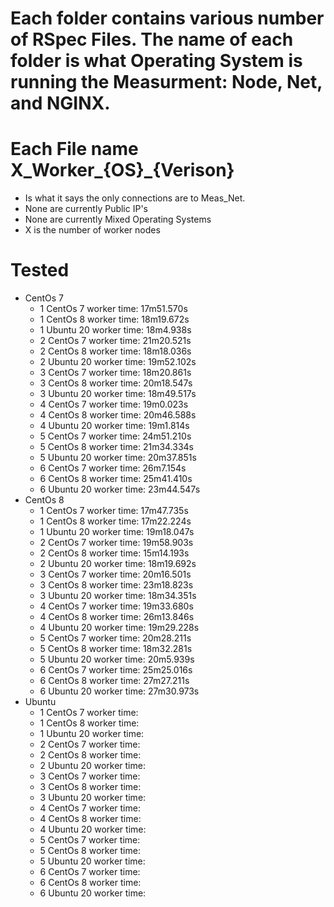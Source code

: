 # Each folder contains various number of RSpec Files. The name of each folder is what Operating System is running the Measurment: Node, Net, and NGINX.

# Each File name X_Worker_{OS}_{Verison}
  - Is what it says the only connections are to Meas_Net.
  - None are currently Public IP's
  - None are currently Mixed Operating Systems
  - X is the number of worker nodes


# Tested 

  - CentOs 7
    - 1 CentOs 7  worker    time: 17m51.570s
    - 1 CentOs 8  worker    time: 18m19.672s
    - 1 Ubuntu 20 worker    time: 18m4.938s
    - 2 CentOs 7  worker    time: 21m20.521s
    - 2 CentOs 8  worker    time: 18m18.036s
    - 2 Ubuntu 20 worker    time: 19m52.102s
    - 3 CentOs 7  worker    time: 18m20.861s
    - 3 CentOs 8  worker    time: 20m18.547s
    - 3 Ubuntu 20 worker    time: 18m49.517s
    - 4 CentOs 7  worker    time: 19m0.023s
    - 4 CentOs 8  worker    time: 20m46.588s
    - 4 Ubuntu 20 worker    time: 19m1.814s
    - 5 CentOs 7  worker    time: 24m51.210s
    - 5 CentOs 8  worker    time: 21m34.334s
    - 5 Ubuntu 20 worker    time: 20m37.851s
    - 6 CentOs 7  worker    time: 26m7.154s
    - 6 CentOs 8  worker    time: 25m41.410s
    - 6 Ubuntu 20 worker    time: 23m44.547s
  - CentOs 8
    - 1 CentOs 7  worker    time: 17m47.735s
    - 1 CentOs 8  worker    time: 17m22.224s
    - 1 Ubuntu 20 worker    time: 19m18.047s
    - 2 CentOs 7  worker    time: 19m58.903s
    - 2 CentOs 8  worker    time: 15m14.193s
    - 2 Ubuntu 20 worker    time: 18m19.692s
    - 3 CentOs 7  worker    time: 20m16.501s
    - 3 CentOs 8  worker    time: 23m18.823s
    - 3 Ubuntu 20 worker    time: 18m34.351s
    - 4 CentOs 7  worker    time: 19m33.680s
    - 4 CentOs 8  worker    time: 26m13.846s
    - 4 Ubuntu 20 worker    time: 19m29.228s
    - 5 CentOs 7  worker    time: 20m28.211s
    - 5 CentOs 8  worker    time: 18m32.281s
    - 5 Ubuntu 20 worker    time: 20m5.939s
    - 6 CentOs 7  worker    time: 25m25.016s
    - 6 CentOs 8  worker    time: 27m27.211s
    - 6 Ubuntu 20 worker    time: 27m30.973s 
  - Ubuntu
    - 1 CentOs 7  worker    time: 
    - 1 CentOs 8  worker    time: 
    - 1 Ubuntu 20 worker    time: 
    - 2 CentOs 7  worker    time: 
    - 2 CentOs 8  worker    time: 
    - 2 Ubuntu 20 worker    time: 
    - 3 CentOs 7  worker    time: 
    - 3 CentOs 8  worker    time: 
    - 3 Ubuntu 20 worker    time: 
    - 4 CentOs 7  worker    time: 
    - 4 CentOs 8  worker    time: 
    - 4 Ubuntu 20 worker    time: 
    - 5 CentOs 7  worker    time: 
    - 5 CentOs 8  worker    time: 
    - 5 Ubuntu 20 worker    time: 
    - 6 CentOs 7  worker    time: 
    - 6 CentOs 8  worker    time: 
    - 6 Ubuntu 20 worker    time:  